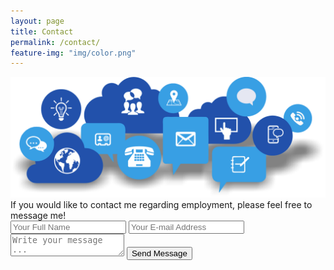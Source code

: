 ```yaml
---
layout: page
title: Contact
permalink: /contact/
feature-img: "img/color.png"
---
```

<img style="top:100px;align-content:center;" src="/img/contact-us.png">
If you would like to contact me regarding employment, please feel free to message me!

<!-- #1 -->
<form action="https://getsimpleform.com/messages?form_api_token=1d00c4e4962d11601bbfa8dd6f2f798a" method="post">
  <!-- the redirect_to is optional, the form will redirect to the referrer on submission -->
  <!-- #2 -->
  <input type='hidden' name='redirect_to' value='https://strizalkouski.github.io/thank-you/' />
  <input type='text' name='name' placeholder='Your Full Name' />
  <input type='email' name='email' placeholder='Your E-mail Address' />
  <textarea name='message' placeholder='Write your message ...'></textarea>
  <input type='submit' value='Send Message' />
</form>